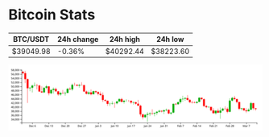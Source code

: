# Bitcoin Stats

BTC/USDT|24h change|24h high|24h low|
|---|---|---|---|
|$39049.98|-0.36%|$40292.44|$38223.60|

<img src="./chart.svg">
